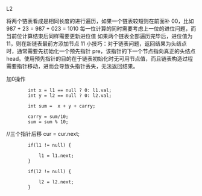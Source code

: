
L2

将两个链表看成是相同长度的进行遍历，如果一个链表较短则在前面补 00，比如 987 + 23 = 987 + 023 = 1010
每一位计算的同时需要考虑上一位的进位问题，而当前位计算结束后同样需要更新进位值
如果两个链表全部遍历完毕后，进位值为 11，则在新链表最前方添加节点 11
小技巧：对于链表问题，返回结果为头结点时，通常需要先初始化一个预先指针 pre，该指针的下一个节点指向真正的头结点head。使用预先指针的目的在于链表初始化时无可用节点值，而且链表构造过程需要指针移动，进而会导致头指针丢失，无法返回结果。

加0操作

            int x = l1 == null ? 0: l1.val;
            int y = l2 == null ? 0: l2.val;

            int sum =  x + y + carry;
            
            carry = sum/10;
            sum = sum % 10;
//三个指针后移
cur = cur.next;

            if(l1 != null) {
                
                l1 = l1.next;
            }
            
            if(l2 != null) {
                
                l2 = l2.next;
            }